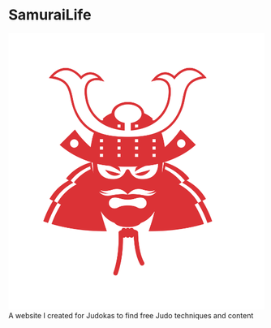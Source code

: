# SamuraiLife
![](logos/Color%20logo%20-%20no%20background.png)
A website I created for Judokas to find free Judo techniques and content 
